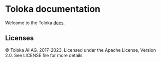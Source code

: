 # Toloka documentation

Welcome to the Toloka [docs](https://toloka.ai/en/docs/).

## Licenses

© Toloka AI AG, 2017-2023. Licensed under the Apache License, Version 2.0. See LICENSE file for more details.
